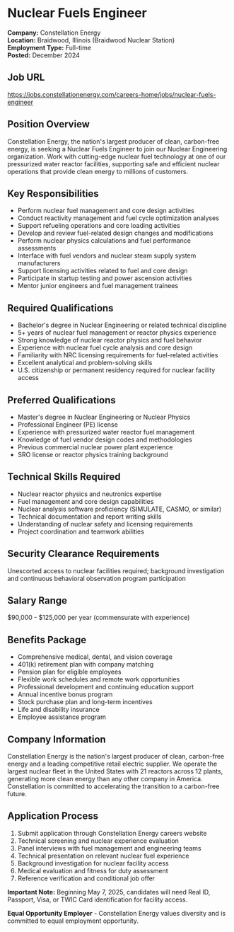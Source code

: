# Nuclear Fuels Engineer
**Company:** Constellation Energy  
**Location:** Braidwood, Illinois (Braidwood Nuclear Station)  
**Employment Type:** Full-time  
**Posted:** December 2024  

## Job URL
https://jobs.constellationenergy.com/careers-home/jobs/nuclear-fuels-engineer

## Position Overview
Constellation Energy, the nation's largest producer of clean, carbon-free energy, is seeking a Nuclear Fuels Engineer to join our Nuclear Engineering organization. Work with cutting-edge nuclear fuel technology at one of our pressurized water reactor facilities, supporting safe and efficient nuclear operations that provide clean energy to millions of customers.

## Key Responsibilities
- Perform nuclear fuel management and core design activities
- Conduct reactivity management and fuel cycle optimization analyses
- Support refueling operations and core loading activities
- Develop and review fuel-related design changes and modifications
- Perform nuclear physics calculations and fuel performance assessments
- Interface with fuel vendors and nuclear steam supply system manufacturers
- Support licensing activities related to fuel and core design
- Participate in startup testing and power ascension activities
- Mentor junior engineers and fuel management trainees

## Required Qualifications
- Bachelor's degree in Nuclear Engineering or related technical discipline
- 5+ years of nuclear fuel management or reactor physics experience
- Strong knowledge of nuclear reactor physics and fuel behavior
- Experience with nuclear fuel cycle analysis and core design
- Familiarity with NRC licensing requirements for fuel-related activities
- Excellent analytical and problem-solving skills
- U.S. citizenship or permanent residency required for nuclear facility access

## Preferred Qualifications
- Master's degree in Nuclear Engineering or Nuclear Physics
- Professional Engineer (PE) license
- Experience with pressurized water reactor fuel management
- Knowledge of fuel vendor design codes and methodologies
- Previous commercial nuclear power plant experience
- SRO license or reactor physics training background

## Technical Skills Required
- Nuclear reactor physics and neutronics expertise
- Fuel management and core design capabilities
- Nuclear analysis software proficiency (SIMULATE, CASMO, or similar)
- Technical documentation and report writing skills
- Understanding of nuclear safety and licensing requirements
- Project coordination and teamwork abilities

## Security Clearance Requirements
Unescorted access to nuclear facilities required; background investigation and continuous behavioral observation program participation

## Salary Range
$90,000 - $125,000 per year (commensurate with experience)

## Benefits Package
- Comprehensive medical, dental, and vision coverage
- 401(k) retirement plan with company matching
- Pension plan for eligible employees
- Flexible work schedules and remote work opportunities
- Professional development and continuing education support
- Annual incentive bonus program
- Stock purchase plan and long-term incentives
- Life and disability insurance
- Employee assistance program

## Company Information
Constellation Energy is the nation's largest producer of clean, carbon-free energy and a leading competitive retail electric supplier. We operate the largest nuclear fleet in the United States with 21 reactors across 12 plants, generating more clean energy than any other company in America. Constellation is committed to accelerating the transition to a carbon-free future.

## Application Process
1. Submit application through Constellation Energy careers website
2. Technical screening and nuclear experience evaluation
3. Panel interviews with fuel management and engineering teams
4. Technical presentation on relevant nuclear fuel experience
5. Background investigation for nuclear facility access
6. Medical evaluation and fitness for duty assessment
7. Reference verification and conditional job offer

**Important Note:** Beginning May 7, 2025, candidates will need Real ID, Passport, Visa, or TWIC Card identification for facility access.

**Equal Opportunity Employer** - Constellation Energy values diversity and is committed to equal employment opportunity.